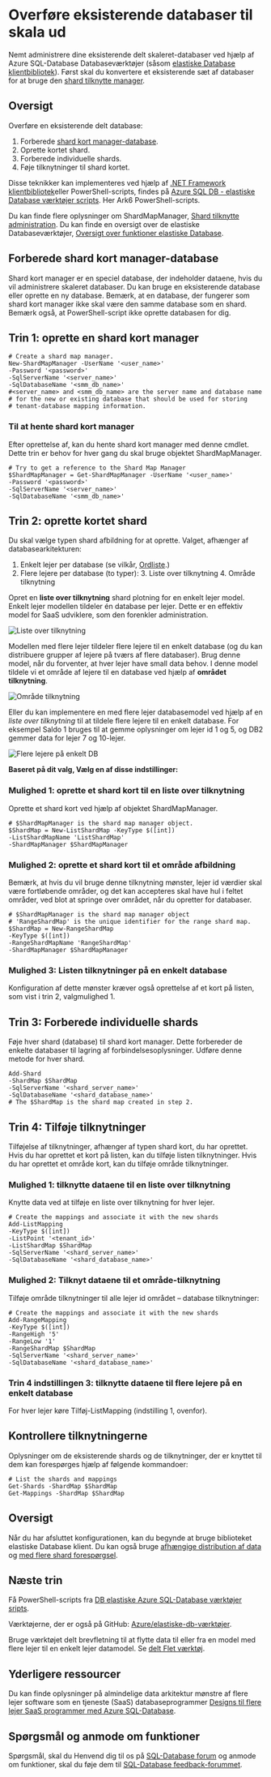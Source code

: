 <properties
   pageTitle="Overføre eksisterende databaser til skala ud | Microsoft Azure"
   description="Konvertere delt databaser for at bruge elastiske Databaseværktøjer ved at oprette en shard kort manager"
   services="sql-database"
   documentationCenter=""
   authors="ddove"
   manager="jhubbard"
   editor=""/>

<tags
   ms.service="sql-database"
   ms.devlang="NA"
   ms.topic="article"
   ms.tgt_pltfrm="NA"
   ms.workload="data-management"
   ms.date="10/24/2016"
   ms.author="ddove"/>

# <a name="migrate-existing-databases-to-scale-out"></a>Overføre eksisterende databaser til skala ud

Nemt administrere dine eksisterende delt skaleret-databaser ved hjælp af Azure SQL-Database Databaseværktøjer (såsom [elastiske Database klientbibliotek](sql-database-elastic-database-client-library.md)). Først skal du konvertere et eksisterende sæt af databaser for at bruge den [shard tilknytte manager](sql-database-elastic-scale-shard-map-management.md). 

## <a name="overview"></a>Oversigt
Overføre en eksisterende delt database: 

1. Forberede [shard kort manager-database](sql-database-elastic-scale-shard-map-management.md).
2. Oprette kortet shard.
3. Forberede individuelle shards.  
2. Føje tilknytninger til shard kortet.

Disse teknikker kan implementeres ved hjælp af [.NET Framework klientbibliotek](http://www.nuget.org/packages/Microsoft.Azure.SqlDatabase.ElasticScale.Client/)eller PowerShell-scripts, findes på [Azure SQL DB - elastiske Database værktøjer scripts](https://gallery.technet.microsoft.com/scriptcenter/Azure-SQL-DB-Elastic-731883db). Her Ark6 PowerShell-scripts.

Du kan finde flere oplysninger om ShardMapManager, [Shard tilknytte administration](sql-database-elastic-scale-shard-map-management.md). Du kan finde en oversigt over de elastiske Databaseværktøjer, [Oversigt over funktioner elastiske Database](sql-database-elastic-scale-introduction.md).

## <a name="prepare-the-shard-map-manager-database"></a>Forberede shard kort manager-database

Shard kort manager er en speciel database, der indeholder dataene, hvis du vil administrere skaleret databaser. Du kan bruge en eksisterende database eller oprette en ny database. Bemærk, at en database, der fungerer som shard kort manager ikke skal være den samme database som en shard. Bemærk også, at PowerShell-script ikke oprette databasen for dig. 

## <a name="step-1-create-a-shard-map-manager"></a>Trin 1: oprette en shard kort manager

    # Create a shard map manager. 
    New-ShardMapManager -UserName '<user_name>' 
    -Password '<password>' 
    -SqlServerName '<server_name>' 
    -SqlDatabaseName '<smm_db_name>' 
    #<server_name> and <smm_db_name> are the server name and database name 
    # for the new or existing database that should be used for storing 
    # tenant-database mapping information.

### <a name="to-retrieve-the-shard-map-manager"></a>Til at hente shard kort manager

Efter oprettelse af, kan du hente shard kort manager med denne cmdlet. Dette trin er behov for hver gang du skal bruge objektet ShardMapManager.

    # Try to get a reference to the Shard Map Manager  
    $ShardMapManager = Get-ShardMapManager -UserName '<user_name>' 
    -Password '<password>' 
    -SqlServerName '<server_name>' 
    -SqlDatabaseName '<smm_db_name>' 

  
## <a name="step-2-create-the-shard-map"></a>Trin 2: oprette kortet shard

Du skal vælge typen shard afbildning for at oprette. Valget, afhænger af databasearkitekturen: 

1. Enkelt lejer per database (se vilkår, [Ordliste](sql-database-elastic-scale-glossary.md).) 
2. Flere lejere per database (to typer):
    3. Liste over tilknytning
    4. Område tilknytning
 

Opret en **liste over tilknytning** shard plotning for en enkelt lejer model. Enkelt lejer modellen tildeler én database per lejer. Dette er en effektiv model for SaaS udviklere, som den forenkler administration.

![Liste over tilknytning][1]

Modellen med flere lejer tildeler flere lejere til en enkelt database (og du kan distribuere grupper af lejere på tværs af flere databaser). Brug denne model, når du forventer, at hver lejer have small data behov. I denne model tildele vi et område af lejere til en database ved hjælp af **området tilknytning**. 
 

![Område tilknytning][2]

Eller du kan implementere en med flere lejer databasemodel ved hjælp af en *liste over tilknytning* til at tildele flere lejere til en enkelt database. For eksempel Saldo 1 bruges til at gemme oplysninger om lejer id 1 og 5, og DB2 gemmer data for lejer 7 og 10-lejer. 

![Flere lejere på enkelt DB][3] 

**Baseret på dit valg, Vælg en af disse indstillinger:**

### <a name="option-1-create-a-shard-map-for-a-list-mapping"></a>Mulighed 1: oprette et shard kort til en liste over tilknytning
Oprette et shard kort ved hjælp af objektet ShardMapManager. 

    # $ShardMapManager is the shard map manager object. 
    $ShardMap = New-ListShardMap -KeyType $([int]) 
    -ListShardMapName 'ListShardMap' 
    -ShardMapManager $ShardMapManager 
 
 
### <a name="option-2-create-a-shard-map-for-a-range-mapping"></a>Mulighed 2: oprette et shard kort til et område afbildning

Bemærk, at hvis du vil bruge denne tilknytning mønster, lejer id værdier skal være fortløbende områder, og det kan accepteres skal have hul i feltet områder, ved blot at springe over området, når du opretter for databaser.

    # $ShardMapManager is the shard map manager object 
    # 'RangeShardMap' is the unique identifier for the range shard map.  
    $ShardMap = New-RangeShardMap 
    -KeyType $([int]) 
    -RangeShardMapName 'RangeShardMap' 
    -ShardMapManager $ShardMapManager 

### <a name="option-3-list-mappings-on-a-single-database"></a>Mulighed 3: Listen tilknytninger på en enkelt database
Konfiguration af dette mønster kræver også oprettelse af et kort på listen, som vist i trin 2, valgmulighed 1.

## <a name="step-3-prepare-individual-shards"></a>Trin 3: Forberede individuelle shards

Føje hver shard (database) til shard kort manager. Dette forbereder de enkelte databaser til lagring af forbindelsesoplysninger. Udføre denne metode for hver shard.
     
    Add-Shard 
    -ShardMap $ShardMap 
    -SqlServerName '<shard_server_name>' 
    -SqlDatabaseName '<shard_database_name>'
    # The $ShardMap is the shard map created in step 2.
 

## <a name="step-4-add-mappings"></a>Trin 4: Tilføje tilknytninger

Tilføjelse af tilknytninger, afhænger af typen shard kort, du har oprettet. Hvis du har oprettet et kort på listen, kan du tilføje listen tilknytninger. Hvis du har oprettet et område kort, kan du tilføje område tilknytninger.

### <a name="option-1-map-the-data-for-a-list-mapping"></a>Mulighed 1: tilknytte dataene til en liste over tilknytning

Knytte data ved at tilføje en liste over tilknytning for hver lejer.  

    # Create the mappings and associate it with the new shards 
    Add-ListMapping 
    -KeyType $([int]) 
    -ListPoint '<tenant_id>' 
    -ListShardMap $ShardMap 
    -SqlServerName '<shard_server_name>' 
    -SqlDatabaseName '<shard_database_name>' 

### <a name="option-2-map-the-data-for-a-range-mapping"></a>Mulighed 2: Tilknyt dataene til et område-tilknytning

Tilføje område tilknytninger til alle lejer id området – database tilknytninger:

    # Create the mappings and associate it with the new shards 
    Add-RangeMapping 
    -KeyType $([int]) 
    -RangeHigh '5' 
    -RangeLow '1' 
    -RangeShardMap $ShardMap 
    -SqlServerName '<shard_server_name>' 
    -SqlDatabaseName '<shard_database_name>' 


### <a name="step-4-option-3-map-the-data-for-multiple-tenants-on-a-single-database"></a>Trin 4 indstillingen 3: tilknytte dataene til flere lejere på en enkelt database

For hver lejer køre Tilføj-ListMapping (indstilling 1, ovenfor). 


## <a name="checking-the-mappings"></a>Kontrollere tilknytningerne

Oplysninger om de eksisterende shards og de tilknytninger, der er knyttet til dem kan forespørges hjælp af følgende kommandoer:  

    # List the shards and mappings 
    Get-Shards -ShardMap $ShardMap 
    Get-Mappings -ShardMap $ShardMap 

## <a name="summary"></a>Oversigt

Når du har afsluttet konfigurationen, kan du begynde at bruge biblioteket elastiske Database klient. Du kan også bruge [afhængige distribution af data](sql-database-elastic-scale-data-dependent-routing.md) og [med flere shard forespørgsel](sql-database-elastic-scale-multishard-querying.md).

## <a name="next-steps"></a>Næste trin


Få PowerShell-scripts fra [DB elastiske Azure SQL-Database værktøjer sripts](https://gallery.technet.microsoft.com/scriptcenter/Azure-SQL-DB-Elastic-731883db).

Værktøjerne, der er også på GitHub: [Azure/elastiske-db-værktøjer](https://github.com/Azure/elastic-db-tools).

Bruge værktøjet delt brevfletning til at flytte data til eller fra en model med flere lejer til en enkelt lejer datamodel. Se [delt Flet værktøj](sql-database-elastic-scale-get-started.md).

## <a name="additional-resources"></a>Yderligere ressourcer

Du kan finde oplysninger på almindelige data arkitektur mønstre af flere lejer software som en tjeneste (SaaS) databaseprogrammer [Designs til flere lejer SaaS programmer med Azure SQL-Database](sql-database-design-patterns-multi-tenancy-saas-applications.md).

## <a name="questions-and-feature-requests"></a>Spørgsmål og anmode om funktioner

Spørgsmål, skal du Henvend dig til os på [SQL-Database forum](http://social.msdn.microsoft.com/forums/azure/home?forum=ssdsgetstarted) og anmode om funktioner, skal du føje dem til [SQL-Database feedback-forummet](https://feedback.azure.com/forums/217321-sql-database/).

<!--Image references-->
[1]: ./media/sql-database-elastic-convert-to-use-elastic-tools/listmapping.png
[2]: ./media/sql-database-elastic-convert-to-use-elastic-tools/rangemapping.png
[3]: ./media/sql-database-elastic-convert-to-use-elastic-tools/multipleonsingledb.png
 
